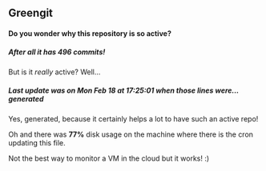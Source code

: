 ## Greengit

#### Do you wonder why this repository is so active?

##### After all it has 496 commits!

But is it *really* active? Well...

##### Last update was on Mon Feb 18 at 17:25:01 when those lines were... generated

Yes, generated, because it certainly helps a lot to have such an active repo!

Oh and there was **77%** disk usage on the machine
where there is the cron updating this file.

Not the best way to monitor a VM in the cloud but it works! :)
